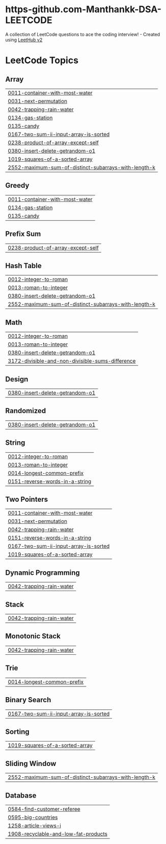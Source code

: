 # https-github.com-Manthankk-DSA-LEETCODE
A collection of LeetCode questions to ace the coding interview! - Created using [LeetHub v2](https://github.com/arunbhardwaj/LeetHub-2.0)

<!---LeetCode Topics Start-->
# LeetCode Topics
## Array
|  |
| ------- |
| [0011-container-with-most-water](https://github.com/Manthankk/https-github.com-Manthankk-DSA-LEETCODE/tree/master/0011-container-with-most-water) |
| [0031-next-permutation](https://github.com/Manthankk/https-github.com-Manthankk-DSA-LEETCODE/tree/master/0031-next-permutation) |
| [0042-trapping-rain-water](https://github.com/Manthankk/https-github.com-Manthankk-DSA-LEETCODE/tree/master/0042-trapping-rain-water) |
| [0134-gas-station](https://github.com/Manthankk/https-github.com-Manthankk-DSA-LEETCODE/tree/master/0134-gas-station) |
| [0135-candy](https://github.com/Manthankk/https-github.com-Manthankk-DSA-LEETCODE/tree/master/0135-candy) |
| [0167-two-sum-ii-input-array-is-sorted](https://github.com/Manthankk/https-github.com-Manthankk-DSA-LEETCODE/tree/master/0167-two-sum-ii-input-array-is-sorted) |
| [0238-product-of-array-except-self](https://github.com/Manthankk/https-github.com-Manthankk-DSA-LEETCODE/tree/master/0238-product-of-array-except-self) |
| [0380-insert-delete-getrandom-o1](https://github.com/Manthankk/https-github.com-Manthankk-DSA-LEETCODE/tree/master/0380-insert-delete-getrandom-o1) |
| [1019-squares-of-a-sorted-array](https://github.com/Manthankk/https-github.com-Manthankk-DSA-LEETCODE/tree/master/1019-squares-of-a-sorted-array) |
| [2552-maximum-sum-of-distinct-subarrays-with-length-k](https://github.com/Manthankk/https-github.com-Manthankk-DSA-LEETCODE/tree/master/2552-maximum-sum-of-distinct-subarrays-with-length-k) |
## Greedy
|  |
| ------- |
| [0011-container-with-most-water](https://github.com/Manthankk/https-github.com-Manthankk-DSA-LEETCODE/tree/master/0011-container-with-most-water) |
| [0134-gas-station](https://github.com/Manthankk/https-github.com-Manthankk-DSA-LEETCODE/tree/master/0134-gas-station) |
| [0135-candy](https://github.com/Manthankk/https-github.com-Manthankk-DSA-LEETCODE/tree/master/0135-candy) |
## Prefix Sum
|  |
| ------- |
| [0238-product-of-array-except-self](https://github.com/Manthankk/https-github.com-Manthankk-DSA-LEETCODE/tree/master/0238-product-of-array-except-self) |
## Hash Table
|  |
| ------- |
| [0012-integer-to-roman](https://github.com/Manthankk/https-github.com-Manthankk-DSA-LEETCODE/tree/master/0012-integer-to-roman) |
| [0013-roman-to-integer](https://github.com/Manthankk/https-github.com-Manthankk-DSA-LEETCODE/tree/master/0013-roman-to-integer) |
| [0380-insert-delete-getrandom-o1](https://github.com/Manthankk/https-github.com-Manthankk-DSA-LEETCODE/tree/master/0380-insert-delete-getrandom-o1) |
| [2552-maximum-sum-of-distinct-subarrays-with-length-k](https://github.com/Manthankk/https-github.com-Manthankk-DSA-LEETCODE/tree/master/2552-maximum-sum-of-distinct-subarrays-with-length-k) |
## Math
|  |
| ------- |
| [0012-integer-to-roman](https://github.com/Manthankk/https-github.com-Manthankk-DSA-LEETCODE/tree/master/0012-integer-to-roman) |
| [0013-roman-to-integer](https://github.com/Manthankk/https-github.com-Manthankk-DSA-LEETCODE/tree/master/0013-roman-to-integer) |
| [0380-insert-delete-getrandom-o1](https://github.com/Manthankk/https-github.com-Manthankk-DSA-LEETCODE/tree/master/0380-insert-delete-getrandom-o1) |
| [3172-divisible-and-non-divisible-sums-difference](https://github.com/Manthankk/https-github.com-Manthankk-DSA-LEETCODE/tree/master/3172-divisible-and-non-divisible-sums-difference) |
## Design
|  |
| ------- |
| [0380-insert-delete-getrandom-o1](https://github.com/Manthankk/https-github.com-Manthankk-DSA-LEETCODE/tree/master/0380-insert-delete-getrandom-o1) |
## Randomized
|  |
| ------- |
| [0380-insert-delete-getrandom-o1](https://github.com/Manthankk/https-github.com-Manthankk-DSA-LEETCODE/tree/master/0380-insert-delete-getrandom-o1) |
## String
|  |
| ------- |
| [0012-integer-to-roman](https://github.com/Manthankk/https-github.com-Manthankk-DSA-LEETCODE/tree/master/0012-integer-to-roman) |
| [0013-roman-to-integer](https://github.com/Manthankk/https-github.com-Manthankk-DSA-LEETCODE/tree/master/0013-roman-to-integer) |
| [0014-longest-common-prefix](https://github.com/Manthankk/https-github.com-Manthankk-DSA-LEETCODE/tree/master/0014-longest-common-prefix) |
| [0151-reverse-words-in-a-string](https://github.com/Manthankk/https-github.com-Manthankk-DSA-LEETCODE/tree/master/0151-reverse-words-in-a-string) |
## Two Pointers
|  |
| ------- |
| [0011-container-with-most-water](https://github.com/Manthankk/https-github.com-Manthankk-DSA-LEETCODE/tree/master/0011-container-with-most-water) |
| [0031-next-permutation](https://github.com/Manthankk/https-github.com-Manthankk-DSA-LEETCODE/tree/master/0031-next-permutation) |
| [0042-trapping-rain-water](https://github.com/Manthankk/https-github.com-Manthankk-DSA-LEETCODE/tree/master/0042-trapping-rain-water) |
| [0151-reverse-words-in-a-string](https://github.com/Manthankk/https-github.com-Manthankk-DSA-LEETCODE/tree/master/0151-reverse-words-in-a-string) |
| [0167-two-sum-ii-input-array-is-sorted](https://github.com/Manthankk/https-github.com-Manthankk-DSA-LEETCODE/tree/master/0167-two-sum-ii-input-array-is-sorted) |
| [1019-squares-of-a-sorted-array](https://github.com/Manthankk/https-github.com-Manthankk-DSA-LEETCODE/tree/master/1019-squares-of-a-sorted-array) |
## Dynamic Programming
|  |
| ------- |
| [0042-trapping-rain-water](https://github.com/Manthankk/https-github.com-Manthankk-DSA-LEETCODE/tree/master/0042-trapping-rain-water) |
## Stack
|  |
| ------- |
| [0042-trapping-rain-water](https://github.com/Manthankk/https-github.com-Manthankk-DSA-LEETCODE/tree/master/0042-trapping-rain-water) |
## Monotonic Stack
|  |
| ------- |
| [0042-trapping-rain-water](https://github.com/Manthankk/https-github.com-Manthankk-DSA-LEETCODE/tree/master/0042-trapping-rain-water) |
## Trie
|  |
| ------- |
| [0014-longest-common-prefix](https://github.com/Manthankk/https-github.com-Manthankk-DSA-LEETCODE/tree/master/0014-longest-common-prefix) |
## Binary Search
|  |
| ------- |
| [0167-two-sum-ii-input-array-is-sorted](https://github.com/Manthankk/https-github.com-Manthankk-DSA-LEETCODE/tree/master/0167-two-sum-ii-input-array-is-sorted) |
## Sorting
|  |
| ------- |
| [1019-squares-of-a-sorted-array](https://github.com/Manthankk/https-github.com-Manthankk-DSA-LEETCODE/tree/master/1019-squares-of-a-sorted-array) |
## Sliding Window
|  |
| ------- |
| [2552-maximum-sum-of-distinct-subarrays-with-length-k](https://github.com/Manthankk/https-github.com-Manthankk-DSA-LEETCODE/tree/master/2552-maximum-sum-of-distinct-subarrays-with-length-k) |
## Database
|  |
| ------- |
| [0584-find-customer-referee](https://github.com/Manthankk/https-github.com-Manthankk-DSA-LEETCODE/tree/master/0584-find-customer-referee) |
| [0595-big-countries](https://github.com/Manthankk/https-github.com-Manthankk-DSA-LEETCODE/tree/master/0595-big-countries) |
| [1258-article-views-i](https://github.com/Manthankk/https-github.com-Manthankk-DSA-LEETCODE/tree/master/1258-article-views-i) |
| [1908-recyclable-and-low-fat-products](https://github.com/Manthankk/https-github.com-Manthankk-DSA-LEETCODE/tree/master/1908-recyclable-and-low-fat-products) |
<!---LeetCode Topics End-->